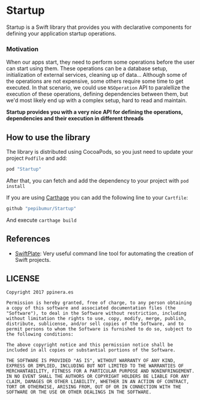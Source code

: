 # Startup

Startup is a Swift library that provides you with declarative components for defining your application startup operations.

### Motivation
When our apps start, they need to perform some operations before the user can start using them. These operations can be a database setup, initialization of external services, cleaning up of data... Although some of the operations are not expensive, some others require some time to get executed. In that scenario, we could use `NSOperation` API to paralellize the execution of these operations, defining dependencies between them, but we'd most likely end up with a complex setup, hard to read and maintain.

**Startup provides you with a very nice API for defining the operations, dependencies and their execution in different threads**

## How to use the library
The library is distributed using CocoaPods, so you just need to update your project `Podfile` and add:

```ruby
pod "Startup"
```

After that, you can fetch and add the dependency to your project with `pod install`

If you are using [Carthage](https://github.com/carthage/carthage) you can add the following line to your `Cartfile`:

```ruby
github "pepibumur/Startup"
```

And execute `carthage build`

## References

- [SwiftPlate](https://github.com/JohnSundell/SwiftPlate): Very useful command line tool for automating the creation of Swift projects.

## LICENSE

```
Copyright 2017 ppinera.es

Permission is hereby granted, free of charge, to any person obtaining a copy of this software and associated documentation files (the "Software"), to deal in the Software without restriction, including without limitation the rights to use, copy, modify, merge, publish, distribute, sublicense, and/or sell copies of the Software, and to permit persons to whom the Software is furnished to do so, subject to the following conditions:

The above copyright notice and this permission notice shall be included in all copies or substantial portions of the Software.

THE SOFTWARE IS PROVIDED "AS IS", WITHOUT WARRANTY OF ANY KIND, EXPRESS OR IMPLIED, INCLUDING BUT NOT LIMITED TO THE WARRANTIES OF MERCHANTABILITY, FITNESS FOR A PARTICULAR PURPOSE AND NONINFRINGEMENT. IN NO EVENT SHALL THE AUTHORS OR COPYRIGHT HOLDERS BE LIABLE FOR ANY CLAIM, DAMAGES OR OTHER LIABILITY, WHETHER IN AN ACTION OF CONTRACT, TORT OR OTHERWISE, ARISING FROM, OUT OF OR IN CONNECTION WITH THE SOFTWARE OR THE USE OR OTHER DEALINGS IN THE SOFTWARE.
```